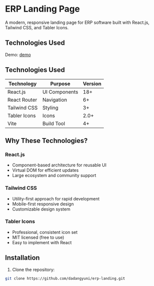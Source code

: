 # ERP Landing Page

A modern, responsive landing page for ERP software built with React.js, Tailwind CSS, and Tabler Icons.

## Technologies Used
Demo: [demo](https://erp-miracle.netlify.app)

## Technologies Used

| Technology | Purpose | Version |
|------------|---------|---------|
| React.js | UI Components | 18+ |
| React Router | Navigation | 6+ |
| Tailwind CSS | Styling | 3+ |
| Tabler Icons | Icons | 2.0+ |
| Vite | Build Tool | 4+ |

## Why These Technologies?

### React.js
- Component-based architecture for reusable UI
- Virtual DOM for efficient updates
- Large ecosystem and community support

### Tailwind CSS
- Utility-first approach for rapid development
- Mobile-first responsive design
- Customizable design system

### Tabler Icons
- Professional, consistent icon set
- MIT licensed (free to use)
- Easy to implement with React

## Installation

1. Clone the repository:
```bash
git clone https://github.com/dadangyuni/erp-landing.git